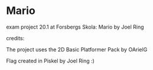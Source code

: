# Mario
 exam project 20.1 at Forsbergs Skola: Mario by Joel Ring

credits: 

The project uses the 2D Basic Platformer Pack by OArielG

Flag created in Piskel by Joel Ring :)